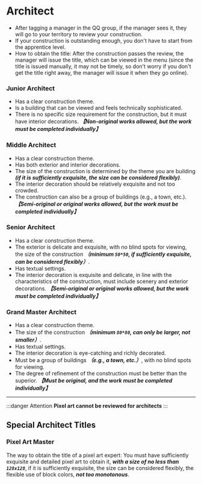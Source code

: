 # Architect

- After tagging a manager in the QQ group, if the manager sees it, they will go to your territory to review your construction.
- If your construction is outstanding enough, you don't have to start from the apprentice level.
- How to obtain the title: After the construction passes the review, the manager will issue the title, which can be viewed in the menu (since the title is issued manually, it may not be timely, so don't worry if you don't get the title right away, the manager will issue it when they go online).

### Junior Architect
- Has a clear construction theme.
- Is a building that can be viewed and feels technically sophisticated.
- There is no specific size requirement for the construction, but it must have interior decorations.
**_【Non-original works allowed, but the work must be completed individually】_**

### Middle Architect
- Has a clear construction theme.
- Has both exterior and interior decorations.
- The size of the construction is determined by the theme you are building **_(if it is sufficiently exquisite, the size can be considered flexibly)_**.
- The interior decoration should be relatively exquisite and not too crowded.
- The construction can also be a group of buildings (e.g., a town, etc.).
**_【Semi-original or original works allowed, but the work must be completed individually】_**

### Senior Architect
- Has a clear construction theme.
- The exterior is delicate and exquisite, with no blind spots for viewing, the size of the construction **_（minimum `50*50`, if sufficiently exquisite, can be considered flexibly）_**.
- Has textual settings.
- The interior decoration is exquisite and delicate, in line with the characteristics of the construction, must include scenery and exterior decorations.
**_【Semi-original or original works allowed, but the work must be completed individually】_**

### Grand Master Architect
- Has a clear construction theme.
- The size of the construction **_（minimum `80*80`, can only be larger, not smaller）_**.
- Has textual settings.
- The interior decoration is eye-catching and richly decorated.
- Must be a group of buildings **_（e.g., a town, etc.）_**, with no blind spots for viewing.
- The degree of refinement of the construction must be better than the superior.
**_【Must be original, and the work must be completed individually】_**

---

:::danger Attention
**Pixel art cannot be reviewed for architects**
:::

## Special Architect Titles

### Pixel Art Master
The way to obtain the title of a pixel art expert: You must have sufficiently exquisite and detailed pixel art to obtain it, **_with a size of no less than `128x128`_**, if it is sufficiently exquisite, the size can be considered flexibly, the flexible use of block colors, **_not too monotonous_**.